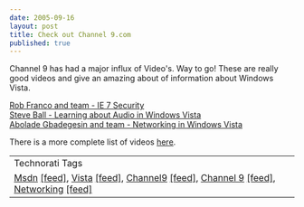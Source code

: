 ```yaml
---
date: 2005-09-16
layout: post
title: Check out Channel 9.com
published: true
---
```

Channel 9 has had a major influx of Video's.  Way to go!  These are really good videos and give an amazing about of information about Windows Vista.<p /><a href="http://channel9.msdn.com/Showpost.aspx?postid=116353">Rob Franco and team - IE 7 Security</a><br /><a href="http://channel9.msdn.com/Showpost.aspx?postid=116347">Steve Ball - Learning about Audio in Windows Vista</a><br /><a href="http://channel9.msdn.com/Showpost.aspx?postid=116349">Abolade Gbadegesin and team - Networking in Windows Vista</a><p />There is a more complete list of videos <a href="http://channel9.msdn.com/showforum.aspx?forumid=14">here</a>.<p /><table class="TechnoratiHead TagHeader">
<tr><td>Technorati Tags</td></tr>
<tr class="Technorati"><td>
<a href="http://www.technorati.com/tag/Msdn" class="Tag" rel="tag">Msdn</a> <a href="http://feeds.technorati.com/feed/posts/tag/Msdn" class="Tag">[feed]</a>, <a href="http://www.technorati.com/tag/Vista" class="Tag" rel="tag">Vista</a> <a href="http://feeds.technorati.com/feed/posts/tag/Vista" class="Tag">[feed]</a>, <a href="http://www.technorati.com/tag/Channel9" class="Tag" rel="tag">Channel9</a> <a href="http://feeds.technorati.com/feed/posts/tag/Channel9" class="Tag">[feed]</a>, <a href="http://www.technorati.com/tag/Channel%209" class="Tag" rel="tag">Channel 9</a> <a href="http://feeds.technorati.com/feed/posts/tag/Channel%209" class="Tag">[feed]</a>, <a href="http://www.technorati.com/tag/Networking" class="Tag" rel="tag">Networking</a> <a href="http://feeds.technorati.com/feed/posts/tag/Networking" class="Tag">[feed]</a>
</td></tr>
</table><div class="blogger-post-footer"><img class="posterous_download_image" src="https://blogger.googleusercontent.com/tracker/8109338-112690621594873627?l=www.kinlan.co.uk%2Findex.html" height="1" alt="" width="1" /></div>

